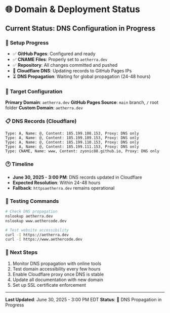 # 🌐 Domain & Deployment Status

## Current Status: DNS Configuration in Progress

### 🔧 **Setup Progress**
- ✅ **GitHub Pages**: Configured and ready
- ✅ **CNAME Files**: Properly set to `aetherra.dev`
- ✅ **Repository**: All changes committed and pushed
- 🔄 **Cloudflare DNS**: Updating records to GitHub Pages IPs
- ⏳ **DNS Propagation**: Waiting for global propagation (24-48 hours)

### 🎯 **Target Configuration**
**Primary Domain**: `aetherra.dev`
**GitHub Pages Source**: `main` branch, `/` root folder
**Custom Domain**: `aetherra.dev`

### 📋 **DNS Records (Cloudflare)**
```
Type: A, Name: @, Content: 185.199.108.153, Proxy: DNS only
Type: A, Name: @, Content: 185.199.109.153, Proxy: DNS only
Type: A, Name: @, Content: 185.199.110.153, Proxy: DNS only
Type: A, Name: @, Content: 185.199.111.153, Proxy: DNS only
Type: CNAME, Name: www, Content: zyonic88.github.io, Proxy: DNS only
```

### 🕐 **Timeline**
- **June 30, 2025 - 3:00 PM**: DNS records updated in Cloudflare
- **Expected Resolution**: Within 24-48 hours
- **Fallback**: `httpsaetherra.dev` remains operational

### 🧪 **Testing Commands**
```bash
# Check DNS propagation
nslookup aetherra.dev
nslookup www.aethercode.dev

# Test website accessibility
curl -I https://aetherra.dev
curl -I https://www.aethercode.dev
```

### 📝 **Next Steps**
1. Monitor DNS propagation with online tools
2. Test domain accessibility every few hours
3. Enable Cloudflare proxy once DNS is stable
4. Update all documentation with new domain
5. Set up SSL certificate enforcement

---
**Last Updated**: June 30, 2025 - 3:00 PM EDT
**Status**: 🔄 DNS Propagation in Progress
